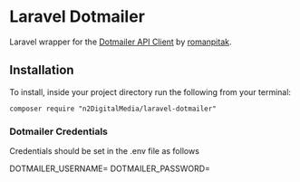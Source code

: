 Laravel Dotmailer
=================

Laravel wrapper for the [Dotmailer API Client](https://github.com/romanpitak/dotMailer-API-v2-PHP-client) by [romanpitak](https://github.com/romanpitak).

## Installation

To install, inside your project directory run the following from your terminal:

	composer require "n2DigitalMedia/laravel-dotmailer"
	
### Dotmailer Credentials
	
Credentials should be set in the .env file as follows

DOTMAILER_USERNAME=
DOTMAILER_PASSWORD=